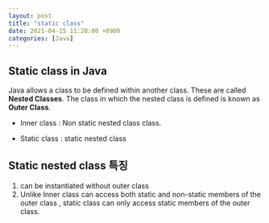 ```yaml
---
layout: post
title: "static class"
date: 2021-04-15 11:28:00 +0900
categories: [Java]
---
```


## Static class in Java

Java allows a class to be defined within another class. These are called **Nested Classes**. The class in which the nested class is defined is known as **Outer Class**. 

- Inner class : Non static nested class class.

- Static class : static nested class

## Static nested class 특징

1. can be instantiated without outer class
2. Unlike Inner class can access both static and non-static members of the outer class , static class can only access static members of the outer class.